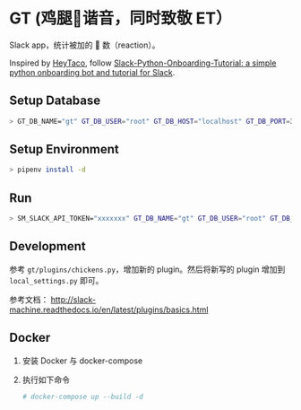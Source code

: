 # GT (鸡腿🍗谐音，同时致敬 ET）

Slack app，统计被加的 🍗 数（reaction）。

Inspired by [HeyTaco](https://www.heytaco.chat/), follow [Slack-Python-Onboarding-Tutorial: a simple python onboarding bot and tutorial for Slack](https://github.com/slackapi/Slack-Python-Onboarding-Tutorial).

## Setup Database
```bash
> GT_DB_NAME="gt" GT_DB_USER="root" GT_DB_HOST="localhost" GT_DB_PORT=3307 GT_DB_PASSWORD=""  pipenv run python commands/create_db_and_tables.py
```


## Setup Environment
```bash
> pipenv install -d
```

## Run
```bash
> SM_SLACK_API_TOKEN="xxxxxxx" GT_DB_NAME="gt" GT_DB_USER="root" GT_DB_HOST="localhost" GT_DB_PORT=3307 GT_DB_PASSWORD="" ./run
```

## Development
参考 `gt/plugins/chickens.py`，增加新的 plugin。然后将新写的 plugin 增加到 `local_settings.py` 即可。

参考文档： http://slack-machine.readthedocs.io/en/latest/plugins/basics.html

## Docker
1. 安装 Docker 与 docker-compose
2. 执行如下命令

    ```bash
    # docker-compose up --build -d
    ```
